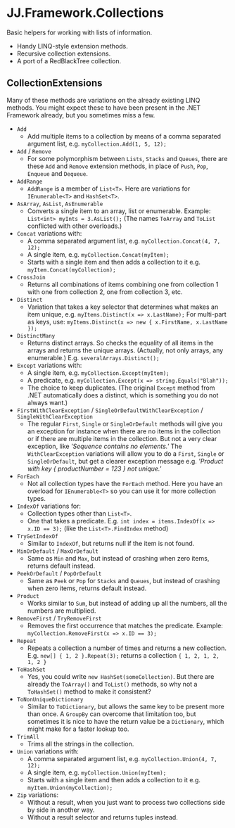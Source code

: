 ﻿# JJ.Framework.Collections

Basic helpers for working with lists of information.

* Handy LINQ-style extension methods.
* Recursive collection extensions.
* A port of a RedBlackTree collection.

## CollectionExtensions

Many of these methods are variations on the already existing LINQ methods. You might expect these to have been present in the .NET Framework already, but you sometimes miss a few.

* `Add`
	* Add multiple items to a collection by means of a comma separated argument list, e.g.
	`myCollection.Add(1, 5, 12);`
* `Add` / `Remove`
	* For some polymorphism between `Lists`, `Stacks` and `Queues`, there are these `Add` and `Remove` extension methods, in place of `Push`, `Pop`, `Enqueue` and `Dequeue`.
* `AddRange`
	* `AddRange` is a member of `List<T>`. Here are variations for `IEnumerable<T>` and `HashSet<T>`.
* `AsArray`, `AsList`, `AsEnumerable`
	* Converts a single item to an array, list or enumerable. Example: `List<int> myInts = 3.AsList();` (The names `ToArray` and `ToList` conflicted with other overloads.)
* `Concat` variations with:
	* A comma separated argument list, e.g. `myCollection.Concat(4, 7, 12);`
	* A single item, e.g. `myCollection.Concat(myItem);`
	* Starts with a single item and then adds a collection to it e.g. `myItem.Concat(myCollection);`
* `CrossJoin`
	* Returns all combinations of items combining one from collection 1 with one from collection 2, one from collection 3, etc.
* `Distinct`
	* Variation that takes a key selector that determines what makes an item unique, e.g.
	`myItems.Distinct(x => x.LastName);` For multi-part as keys, use:
    `myItems.Distinct(x => new { x.FirstName, x.LastName });`
* `DistinctMany`
	* Returns distinct arrays. So checks the equality of all items in the arrays and returns the unique arrays. (Actually, not only arrays, any enumerable.) E.g. `severalArrays.Distinct();`
* `Except` variations with:
	* A single item, e.g. `myCollection.Except(myItem);`
	* A predicate, e.g. `myCollection.Except(x => string.Equals("Blah"));`
    * The choice to keep duplicates. (The original `Except` method from .NET automatically does a distinct, which is something you do not always want.)
* `FirstWithClearException` / `SingleOrDefaultWithClearException` / `SingleWithClearException`
	* The regular `First`, `Single` or `SingleOrDefault` methods will give you an exception for instance when there are no items in the collection or if there are multiple items in the collection. But not a very clear exception, like *'Sequence contains no elements.'* The `WithClearException` variations will allow you to do a `First`, `Single` or `SingleOrDefault`, but get a clearer exception message e.g. *'Product with key { productNumber = 123 } not unique.'*
* `ForEach`
	* Not all collection types have the `ForEach` method. Here you have an overload for `IEnumerable<T>` so you can use it for more collection types.
* `IndexOf` variations for:
	* Collection types other than `List<T>`.
	* One that takes a predicate. E.g. `int index = items.IndexOf(x => x.ID == 3);` (like the `List<T>.FindIndex` method)
* `TryGetIndexOf`
	* Similar to `IndexOf`, but returns null if the item is not found.
* `MinOrDefault` / `MaxOrDefault`
	* Same as `Min` and `Max`, but instead of crashing when zero items, returns default instead.
* `PeekOrDefault` / `PopOrDefault`
	* Same as `Peek` or `Pop` for `Stacks` and `Queues`, but instead of crashing when zero items, returns default instead.
* `Product`
	* Works similar to `Sum`, but instead of adding up all the numbers, all the numbers are multiplied.
* `RemoveFirst` / `TryRemoveFirst`
	* Removes the first occurrence that matches the predicate. Example:
	`myCollection.RemoveFirst(x => x.ID == 3);`
* `Repeat`
	* Repeats a collection a number of times and returns a new collection. E.g. `new[] { 1, 2 }.Repeat(3);` returns a collection `{ 1, 2, 1, 2, 1, 2 }`
* `ToHashSet`
	* Yes, you could write `new HashSet(someCollection)`. But there are already the `ToArray()` and `ToList()` methods, so why not a `ToHashSet()` method to make it consistent?
* `ToNonUniqueDictionary`
	* Similar to `ToDictionary`, but allows the same key to be present more than once. A `GroupBy` can overcome that limitation too, but sometimes it is nice to have the return value be a `Dictionary`, which might make for a faster lookup too.
* `TrimAll`
	* Trims all the strings in the collection.
* `Union` variations with:
	* A comma separated argument list, e.g. `myCollection.Union(4, 7, 12);`
	* A single item, e.g. `myCollection.Union(myItem);`
	* Starts with a single item and then adds a collection to it e.g. `myItem.Union(myCollection);`
* `Zip` variations:
	* Without a result, when you just want to process two collections side by side in another way.
	* Without a result selector and returns tuples instead.
